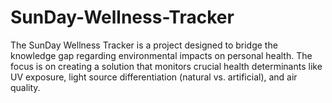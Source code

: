 # SunDay-Wellness-Tracker
The SunDay Wellness Tracker is a project designed to bridge the knowledge gap regarding environmental impacts on personal health. The focus is on creating a solution that monitors crucial health determinants like UV exposure, light source differentiation (natural vs. artificial), and air quality.
